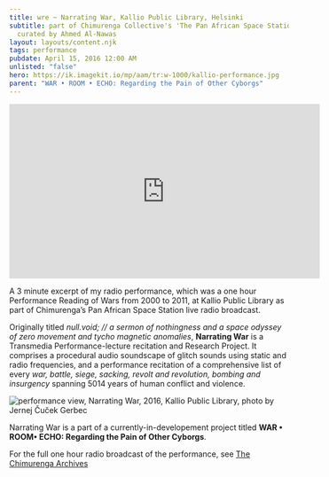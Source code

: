 ```yaml
---
title: wre ~ Narrating War, Kallio Public Library, Helsinki
subtitle: part of Chimurenga Collective's 'The Pan African Space Station',
  curated by Ahmed Al-Nawas
layout: layouts/content.njk
tags: performance
pubdate: April 15, 2016 12:00 AM
unlisted: "false"
hero: https://ik.imagekit.io/mp/aam/tr:w-1000/kallio-performance.jpg
parent: "WAR • ROOM • ECHO: Regarding the Pain of Other Cyborgs"
---
```

<iframe width="560" height="315"
src="https://www.youtube.com/embed/BOeLJNSI570" frameborder="0"
allow="autoplay; encrypted-media" allowfullscreen></iframe>

A 3 minute excerpt of my radio performance, which was a one hour Performance Reading of Wars from 2000 to 2011, at Kallio Public Library as part of Chimurenga’s Pan African Space Station live radio broadcast.

Originally titled *null.void; // a sermon of nothingness and a space odyssey of zero movement and tycho magnetic anomalies*, **Narrating War** is a Transmedia Performance-lecture recitation and Research Project. It comprises a procedural audio soundscape of glitch sounds using static and radio frequencies, and a performance recitation of a comprehensive list of every *war, battle, siege, sacking, revolt and revolution, bombing and insurgency* spanning 5014 years of human conflict and violence.

![performance view, Narrating War, 2016, Kallio Public Library, photo by Jernej Čuček Gerbec](https://ik.imagekit.io/mp/aam/tr:w-1000/kallio-performance.jpg)

Narrating War is a part of a currently-in-developement project titled **WAR • ROOM• ECHO: Regarding the Pain of Other Cyborgs**.

For the full one hour radio broadcast of the performance, see [The Chimurenga Archives](http://panafricanspacestation.org.za/)